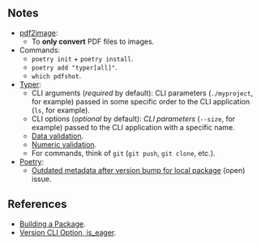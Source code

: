 ## Notes

- [pdf2image](https://github.com/Belval/pdf2image):
  - To **only convert** PDF files to images.
- Commands:
  - `poetry init` + `poetry install`.
  - `poetry add "typer[all]"`.
  - `which pdfshot`.
- [Typer](https://github.com/tiangolo/typer):
  - CLI arguments (_required_ by default): CLI parameters (`./myproject`, for example) passed in some specific order to the CLI application (`ls`, for example).
  - CLI options (_optional_ by default): _CLI parameters_ (`--size`, for example) passed to the CLI application with a specific name.
  - [Data validation](https://typer.tiangolo.com/tutorial/options/callback-and-context/).
  - [Numeric validation](https://typer.tiangolo.com/tutorial/parameter-types/number/).
  - For commands, think of `git` (`git push`, `git clone`, etc.).
- [Poetry](https://python-poetry.org/):
  - [Outdated metadata after version bump for local package](https://github.com/python-poetry/poetry/issues/3289) (open) issue.

## References

- [Building a Package](https://typer.tiangolo.com/tutorial/package/).
- [Version CLI Option, is_eager](https://typer.tiangolo.com/tutorial/options/version/).
